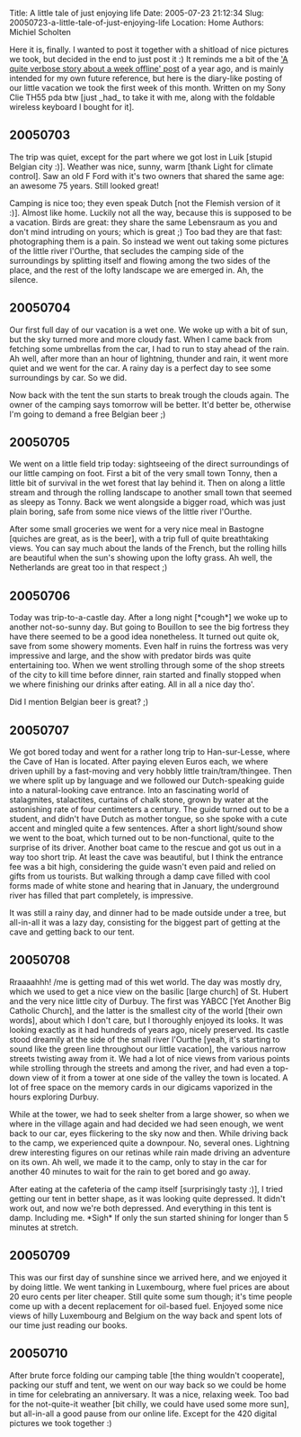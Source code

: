 Title: A little tale of just enjoying life
Date: 2005-07-23 21:12:34
Slug: 20050723-a-little-tale-of-just-enjoying-life
Location: Home
Authors: Michiel Scholten

<p>Here it is, finally. I wanted to post it together with a shitload of nice pictures we took, but decided in the end to just post it :) It reminds me a bit of the <a href="index.php?rantid=150">'A quite verbose story about a week offline' post</a> of a year ago, and is mainly intended for my own future reference, but here is the diary-like posting of our little vacation we took the first week of this month. Written on my Sony Clie TH55 pda btw [just _had_ to take it with me, along with the foldable wireless keyboard I bought for it].</p>

<h2>20050703</h2>
<p>The trip was quiet, except for the part where we got lost in Luik [stupid Belgian city :)]. Weather was nice, sunny, warm [thank Light for climate control]. Saw an old F Ford with it's two owners that shared the same age: an awesome 75 years. Still looked great!</p>
<p>Camping is nice too; they even speak Dutch [not the Flemish version of it :)]. Almost like home. Luckily not all the way, because this is supposed to be a vacation. Birds are great: they share the same Lebensraum as you and don't mind intruding on yours; which is great ;) Too bad they are that fast: photographing them is a pain. So instead we went out taking some pictures of the little river l'Ourthe, that secludes the camping side of the surroundings by splitting itself and flowing among the two sides of the place, and the rest of the lofty landscape we are emerged in. Ah, the silence.</p>

<h2>20050704</h2>
<p>Our first full day of our vacation is a wet one. We woke up with a bit of sun, but the sky turned more and more cloudy fast. When I came back from fetching some umbrellas from the car, I had to run to stay ahead of the rain. Ah well, after more than an hour of lightning, thunder and rain, it went more quiet and we went for the car. A rainy day is a perfect day to see some surroundings by car. So we did.</p>
<p>Now back with the tent the sun starts to break trough the clouds again. The owner of the camping says tomorrow will be better. It'd better be, otherwise I'm going to demand a free Belgian beer ;)</p>

<h2>20050705</h2>
<p>We went on a little field trip today: sightseeing of the direct surroundings of our little camping on foot. First a bit of the very small town Tonny, then a little bit of survival in the wet forest that lay behind it. Then on along a little stream and through the rolling landscape to another small town that seemed as sleepy as Tonny. Back we went alongside a bigger road, which was just plain boring, safe from some nice views of the little river l'Ourthe.</p>
<p>After some small groceries we went for a very nice meal in Bastogne [quiches are great, as is the beer], with a trip full of quite breathtaking views. You can say much about the lands of the French, but the rolling hills are beautiful when the sun's showing upon the lofty grass. Ah well, the Netherlands are great too in that respect ;)</p>

<h2>20050706</h2>
<p>Today was trip-to-a-castle day. After a long night [*cough*] we woke up to another not-so-sunny day. But going to Bouillon to see the big fortress they have there seemed to be a good idea nonetheless. It turned out quite ok, save from some showery moments. Even half in ruins the fortress was very impressive and large, and the show with predator birds was quite entertaining too. When we went strolling through some of the shop streets of the city to kill time before dinner, rain started and finally stopped when we where finishing our drinks after eating. All in all a nice day tho'.</p>
<p>Did I mention Belgian beer is great? ;)</p>

<h2>20050707</h2>
<p>We got bored today and went for a rather long trip to Han-sur-Lesse, where the Cave of Han is located. After paying eleven Euros each, we where driven uphill by a fast-moving and very hobbly little train/tram/thingee. Then we where split up by language and we followed our Dutch-speaking guide into a natural-looking cave entrance. Into an fascinating world of stalagmites, stalactites, curtains of chalk stone, grown by water at the astonishing rate of four centimeters a century. The guide turned out to be a student, and didn't have Dutch as mother tongue, so she spoke with a cute accent and mingled quite a few sentences. After a short light/sound show we went to the boat, which turned out to be non-functional, quite to the surprise of its driver. Another boat came to the rescue and got us out in a way too short trip. At least the cave was beautiful, but I think the entrance fee was a bit high, considering the guide wasn't even paid and relied on gifts from us tourists. But walking through a damp cave filled with cool forms made of white stone and hearing that in January, the underground river has filled that part completely, is impressive.</p>
<p>It was still a rainy day, and dinner had to be made outside under a tree, but all-in-all it was a lazy day, consisting for the biggest part of getting at the cave and getting back to our tent.</p>

<h2>20050708</h2>
<p>Rraaaahhh! /me is getting mad of this wet world. The day was mostly dry, which we used to get a nice view on the basilic [large church] of St. Hubert and the very nice little city of Durbuy. The first was YABCC [Yet Another Big Catholic Church], and the latter is the smallest city of the world [their own words], about which I don't care, but I thoroughly enjoyed its looks. It was looking exactly as it had hundreds of years ago, nicely preserved. Its castle stood dreamily at the side of the small river l'Ourthe [yeah, it's starting to sound like the green line throughout our little vacation], the various narrow streets twisting away from it. We had a lot of nice views from various points while strolling through the streets and among the river, and had even a top-down view of it from a tower at one side of the valley the town is located. A lot of free space on the memory cards in our digicams vaporized in the hours exploring Durbuy.</p>
<p>While at the tower, we had to seek shelter from a large shower, so when we where in the village again and had decided we had seen enough, we went back to our car, eyes flickering to the sky now and then. While driving back to the camp, we experienced quite a downpour. No, several ones. Lightning drew interesting figures on our retinas while rain made driving an adventure on its own. Ah well, we made it to the camp, only to stay in the car for another 40 minutes to wait for the rain to get bored and go away.</p>
<p>After eating at the cafeteria of the camp itself [surprisingly tasty :)], I tried getting our tent in better shape, as it was looking quite depressed. It didn't work out, and now we're both depressed. And everything in this tent is damp. Including me. *Sigh* If only the sun started shining for longer than 5 minutes at stretch.</p>

<h2>20050709</h2>
<p>This was our first day of sunshine since we arrived here, and we enjoyed it by doing little. We went tanking in Luxembourg, where fuel prices are about 20 euro cents per liter cheaper. Still quite some sum though; it's time people come up with a decent replacement for oil-based fuel. Enjoyed some nice views of hilly Luxembourg and Belgium on the way back and spent lots of our time just reading our books.</p>

<h2>20050710</h2>
<p>After brute force folding our camping table [the thing wouldn't cooperate], packing our stuff and tent, we went on our way back so we could be home in time for celebrating an anniversary. It was a nice, relaxing week. Too bad for the not-quite-it weather [bit chilly, we could have used some more sun], but all-in-all a good pause from our online life. Except for the 420 digital pictures we took together :)</p>
